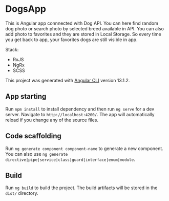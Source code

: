 # DogsApp

This is Angular app connnected with Dog API. You can here find random dog photo or search photo by selected breed available in API. You can also add photo to favorites and they are stored in Local Storage. So every time you get back to app, your favorites dogs are still visible in app.

Stack:
 - RxJS
 - NgRx
 - SCSS

This project was generated with [Angular CLI](https://github.com/angular/angular-cli) version 13.1.2.

## App starting 

Run `npm install` to install dependency and then run `ng serve` for a dev server. Navigate to `http://localhost:4200/`. The app will automatically reload if you change any of the source files.

## Code scaffolding

Run `ng generate component component-name` to generate a new component. You can also use `ng generate directive|pipe|service|class|guard|interface|enum|module`.

## Build

Run `ng build` to build the project. The build artifacts will be stored in the `dist/` directory.
